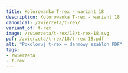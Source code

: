 ```yaml
---
title: Kolorowanka T-rex - wariant 18
description: Kolorowanka T-rex - wariant 18
canonical: /zwierzeta/t-rex/
variant_of: t-rex
image: /zwierzeta/t-rex/18/t-rex-18.svg
pdf: /zwierzeta/t-rex/18/t-rex-18.pdf
alt: "Pokoloruj t-rex – darmowy szablon PDF"
tags:
- zwierzeta
- t-rex
---
```

